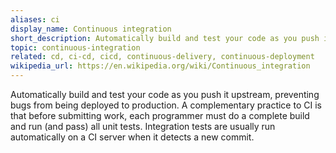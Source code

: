 ```yaml
---
aliases: ci
display_name: Continuous integration
short_description: Automatically build and test your code as you push it upstream, preventing bugs from being deployed to production.
topic: continuous-integration
related: cd, ci-cd, cicd, continuous-delivery, continuous-deployment
wikipedia_url: https://en.wikipedia.org/wiki/Continuous_integration
---
```

Automatically build and test your code as you push it upstream, preventing bugs from being deployed to production. A complementary practice to CI is that before submitting work, each programmer must do a complete build and run (and pass) all unit tests. Integration tests are usually run automatically on a CI server when it detects a new commit.
